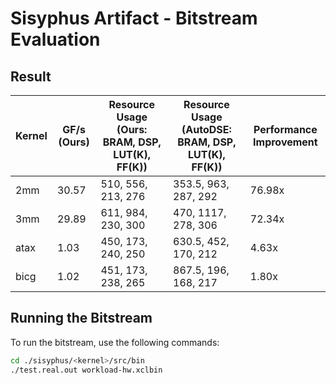 # Sisyphus Artifact - Bitstream Evaluation

## Result

| Kernel | GF/s (Ours) | Resource Usage (Ours: BRAM, DSP, LUT(K), FF(K)) | Resource Usage (AutoDSE: BRAM, DSP, LUT(K), FF(K)) | Performance Improvement |
|--------|-------------|-------------------------------------------------|---------------------------------------------------|--------------------------|
| 2mm    | 30.57       | 510, 556, 213, 276                              | 353.5, 963, 287, 292                              | 76.98x                   |
| 3mm    | 29.89       | 611, 984, 230, 300                              | 470, 1117, 278, 306                               | 72.34x                   |
| atax   | 1.03        | 450, 173, 240, 250                              | 630.5, 452, 170, 212                              | 4.63x                    |
| bicg   | 1.02        | 451, 173, 238, 265                              | 867.5, 196, 168, 217                              | 1.80x                    |


## Running the Bitstream

To run the bitstream, use the following commands:

```sh
cd ./sisyphus/<kernel>/src/bin
./test.real.out workload-hw.xclbin
```
